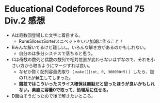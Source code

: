 # Educational Codeforces Round 75 Div.2 感想

- Aは奇数回登場した文字に着目する。
  - RuneSliceのSorterスニペットをいい加減に作ること！
- Bみんな解いてるけど難しい。。いろんな解き方があるのかもしれない。
  - 自分のは多分システスで落ちると思う。
- Cは奇数の数列と偶数の数列で相対位置が変わらないはずなので、それを小さい方から取るようにマージすれば良い。
  - なぜか賢く配列容量先取り（ `make([]int, 0, 300000+5)` ）したら、謎のTLEが発生してしまった。
  - **競技ではこういったスライス確保は無駄だと思ったほうが良いかもしれない。素直に容量0で取って、処理系に任せる。**
- D面白そうだったので後で解きたいところ。

